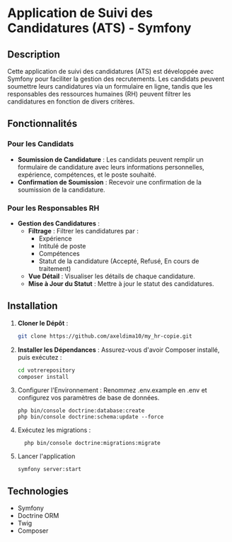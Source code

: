 # Application de Suivi des Candidatures (ATS) - Symfony

## Description

Cette application de suivi des candidatures (ATS) est développée avec Symfony pour faciliter la gestion des recrutements. Les candidats peuvent soumettre leurs candidatures via un formulaire en ligne, tandis que les responsables des ressources humaines (RH) peuvent filtrer les candidatures en fonction de divers critères.

## Fonctionnalités

### Pour les Candidats
- **Soumission de Candidature** : Les candidats peuvent remplir un formulaire de candidature avec leurs informations personnelles, expérience, compétences, et le poste souhaité.
- **Confirmation de Soumission** : Recevoir une confirmation de la soumission de la candidature.

### Pour les Responsables RH
- **Gestion des Candidatures** :
  - **Filtrage** : Filtrer les candidatures par :
    - Expérience
    - Intitulé de poste
    - Compétences
    - Statut de la candidature (Accepté, Refusé, En cours de traitement)
  - **Vue Détail** : Visualiser les détails de chaque candidature.
  - **Mise à Jour du Statut** : Mettre à jour le statut des candidatures.

## Installation

1. **Cloner le Dépôt** :
   ```bash
   git clone https://github.com/axeldima10/my_hr-copie.git
2. **Installer les Dépendances** :
   Assurez-vous d'avoir Composer installé, puis exécutez :
   ```bash
   cd votrerepository
   composer install
3. Configurer l'Environnement :
  Renommez .env.example en .env et configurez vos paramètres de base de données.
   ```
   php bin/console doctrine:database:create
   php bin/console doctrine:schema:update --force
4. Exécutez les migrations :
   ```
     php bin/console doctrine:migrations:migrate
6. Lancer l'application
   ```
   symfony server:start
   
## Technologies
- Symfony
- Doctrine ORM
- Twig
- Composer
 
